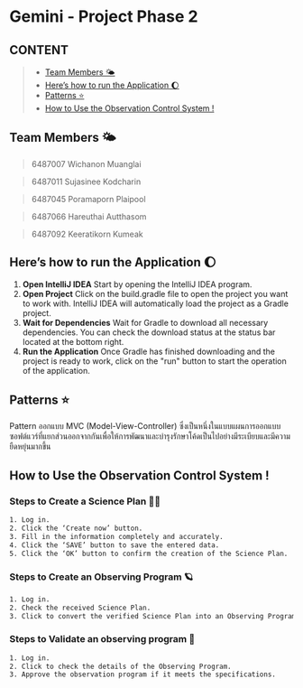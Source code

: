 #  Gemini - Project Phase 2

## CONTENT
> * [Team Members 🌤️](#team-members-🌤️)
> * [Here’s how to run the Application 🌔](#here’s-how-to-run-the-application-🌔)
> * [Patterns ⭐️](#patterns-⭐️)
> * [How to Use the Observation Control System !](#how-to-use-the-observation-control-system-!)


## Team Members 🌤️

> 6487007 Wichanon  Muanglai

> 6487011 Sujasinee Kodcharin

> 6487045 Poramaporn Plaipool

> 6487066 Hareuthai Autthasom

> 6487092 Keeratikorn Kumeak

## Here’s how to run the Application 🌔

1. **Open IntelliJ IDEA** Start by opening the IntelliJ IDEA program.
2. **Open Project** Click on the build.gradle file to open the project you want to work with. IntelliJ IDEA will automatically load the project as a Gradle project.
3. **Wait for Dependencies** Wait for Gradle to download all necessary dependencies. You can check the download status at the status bar located at the bottom right.
4. **Run the Application** Once Gradle has finished downloading and the project is ready to work, click on the "run" button to start the operation of the application.

## Patterns ⭐️
Pattern ออกแบบ MVC (Model-View-Controller) ซึ่งเป็นหนึ่งในแบบแผนการออกแบบซอฟต์แวร์ที่แยกส่วนออกจากกันเพื่อให้การพัฒนาและบำรุงรักษาโค้ดเป็นไปอย่างมีระเบียบและมีความยืดหยุ่นมากขึ้น


## How to Use the Observation Control System !
### Steps to Create a Science Plan 👨‍🚀

```sh
1. Log in.
2. Click the ‘Create now’ button.
3. Fill in the information completely and accurately.
4. Click the ‘SAVE’ button to save the entered data.
5. Click the ‘OK’ button to confirm the creation of the Science Plan.
```

### Steps to Create an Observing Program 🪐

```sh
1. Log in.
2. Check the received Science Plan.
3. Click to convert the verified Science Plan into an Observing Program.

```
### Steps to Validate an observing program 🚀
```sh
1. Log in.
2. Click to check the details of the Observing Program.
3. Approve the observation program if it meets the specifications.
```
